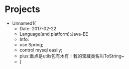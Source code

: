 # Projects


* Unnamed1{ <br>
	* Date: 2017-02-22 <br>
	* Language(and platform):Java-EE<br>
	* Info:<br>
	* use Spring;<br>
	* control mysql easily;<br>
	* plus:重点是utils包有木有！我的宝藏类名叫ToString~
	* }<br>